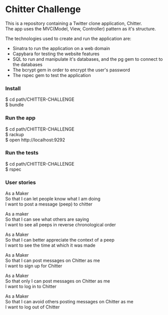 # Chitter Challenge

This is a repository containing a Twitter clone application, Chitter.  
The app uses the MVC(Model, View, Controller) pattern as it's structure. 

The technologies used to create and run the application are:

- Sinatra to run the application on a web domain
- Capybara for testing the website features
- SQL to run and manipulate it's databases, and the pg gem to connect to the databases
- The bcrypt gem in order to encrypt the user's password
- The rspec gem to test the application

### Install

$ cd path/CHITTER-CHALLENGE  
$ bundle

### Run the app

$ cd path/CHITTER-CHALLENGE  
$ rackup  
$ open http://localhost:9292

### Run the tests

$ cd path/CHITTER-CHALLENGE  
$ rspec

### User stories

As a Maker  
So that I can let people know what I am doing  
I want to post a message (peep) to chitter

As a maker  
So that I can see what others are saying  
I want to see all peeps in reverse chronological order

As a Maker  
So that I can better appreciate the context of a peep  
I want to see the time at which it was made

As a Maker  
So that I can post messages on Chitter as me  
I want to sign up for Chitter

As a Maker  
So that only I can post messages on Chitter as me  
I want to log in to Chitter

As a Maker  
So that I can avoid others posting messages on Chitter as me  
I want to log out of Chitter
